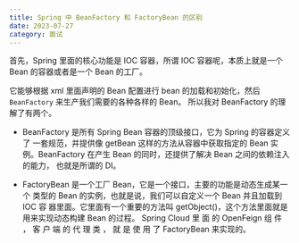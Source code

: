 ```yaml
---
title: Spring 中 BeanFactory 和 FactoryBean 的区别
date: 2023-07-27
category: 面试
---
```


首先，Spring 里面的核心功能是 IOC 容器，所谓 IOC 容器呢，本质上就是一个 Bean 的容器或者是一个 Bean 的工厂。 

它能够根据 xml 里面声明的 Bean 配置进行 bean 的加载和初始化，然后 `BeanFactory` 来生产我们需要的各种各样的 Bean。 所以我对 BeanFactory 的理解了有两个。

- BeanFactory 是所有 Spring Bean 容器的顶级接口，它为 Spring 的容器定义了 一套规范，并提供像 getBean 这样的方法从容器中获取指定的 Bean 实例。BeanFactory 在产生 Bean 的同时，还提供了解决 Bean 之间的依赖注入的能力， 也就是所谓的 DI。

- FactoryBean 是一个工厂 Bean，它是一个接口，主要的功能是动态生成某一个 类型的 Bean 的实例，也就是说，我们可以自定义一个 Bean 并且加载到 IOC 容 器里面。它里面有一个重要的方法叫 getObject()，这个方法里面就是用来实现动态构建 Bean 的过程。 Spring Cloud 里 面 的 OpenFeign 组 件 ， 客 户 端 的 代 理 类 ， 就 是 使 用 了 FactoryBean 来实现的。

